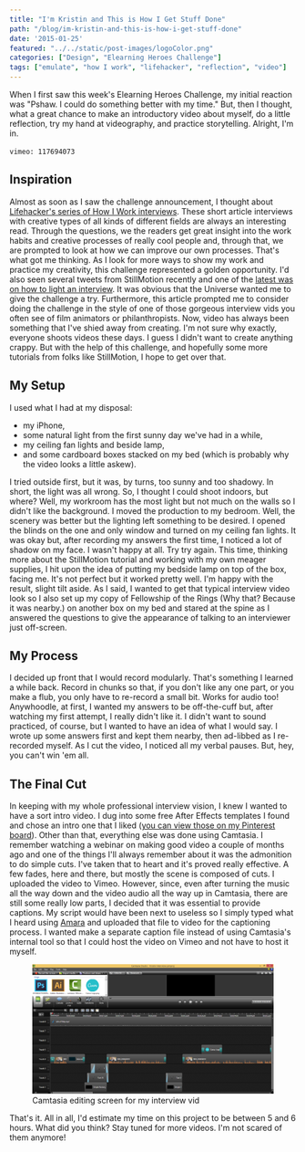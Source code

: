 ```yaml
---
title: "I'm Kristin and This is How I Get Stuff Done"
path: "/blog/im-kristin-and-this-is-how-i-get-stuff-done"
date: '2015-01-25'
featured: "../../static/post-images/logoColor.png"
categories: ["Design", "Elearning Heroes Challenge"]
tags: ["emulate", "how I work", "lifehacker", "reflection", "video"]
---
```


When I first saw this week's Elearning Heroes Challenge, my initial reaction was "Pshaw. I could do something better with my time." But, then I thought, what a great chance to make an introductory video about myself, do a little reflection, try my hand at videography, and practice storytelling. Alright, I'm in.

`vimeo: 117694073`

## Inspiration

Almost as soon as I saw the challenge announcement, I thought about [Lifehacker's series of How I Work interviews](http://lifehacker.com/tag/how-i-work "LifeHacker: How I Work"). These short article interviews with creative types of all kinds of different fields are always an interesting read. Through the questions, we the readers get great insight into the work habits and creative processes of really cool people and, through that, we are prompted to look at how we can improve our own processes. That's what got me thinking. As I look for more ways to show my work and practice my creativity, this challenge represented a golden opportunity. I'd also seen several tweets from StillMotion recently and one of the [latest was on how to light an interview](http://stillmotionblog.com/howtolightaninterview/ "How to Light an Interview"). It was obvious that the Universe wanted me to give the challenge a try. Furthermore, this article prompted me to consider doing the challenge in the style of one of those gorgeous interview vids you often see of film animators or philanthropists. Now, video has always been something that I've shied away from creating. I'm not sure why exactly, everyone shoots videos these days. I guess I didn't want to create anything crappy. But with the help of this challenge, and hopefully some more tutorials from folks like StillMotion, I hope to get over that.

## My Setup

I used what I had at my disposal:

*   my iPhone,
*   some natural light from the first sunny day we've had in a while,
*   my ceiling fan lights and beside lamp,
*   and some cardboard boxes stacked on my bed (which is probably why the video looks a little askew).

I tried outside first, but it was, by turns, too sunny and too shadowy. In short, the light was all wrong. So, I thought I could shoot indoors, but where? Well, my workroom has the most light but not much on the walls so I didn't like the background. I moved the production to my bedroom. Well, the scenery was better but the lighting left something to be desired. I opened the blinds on the one and only window and turned on my ceiling fan lights. It was okay but, after recording my answers the first time, I noticed a lot of shadow on my face. I wasn't happy at all. Try try again. This time, thinking more about the StillMotion tutorial and working with my own meager supplies, I hit upon the idea of putting my bedside lamp on top of the box, facing me. It's not perfect but it worked pretty well. I'm happy with the result, slight tilt aside. As I said, I wanted to get that typical interview video look so I also set up my copy of Fellowship of the Rings (Why that? Because it was nearby.) on another box on my bed and stared at the spine as I answered the questions to give the appearance of talking to an interviewer just off-screen.

## My Process

I decided up front that I would record modularly. That's something I learned a while back. Record in chunks so that, if you don't like any one part, or you make a flub, you only have to re-record a small bit. Works for audio too! Anywhoodle, at first, I wanted my answers to be off-the-cuff but, after watching my first attempt, I really didn't like it. I didn't want to sound practiced, of course, but I wanted to have an idea of what I would say. I wrote up some answers first and kept them nearby, then ad-libbed as I re-recorded myself. As I cut the video, I noticed all my verbal pauses. But, hey, you can't win 'em all.

## The Final Cut

In keeping with my whole professional interview vision, I knew I wanted to have a sort intro video. I dug into some free After Effects templates I found and chose an intro one that I liked ([you can view those on my Pinterest board](http://www.pinterest.com/instbydesign/free-resources/ "My Free Resources Pinterest Board")). Other than that, everything else was done using Camtasia. I remember watching a webinar on making good video a couple of months ago and one of the things I'll always remember about it was the admonition to do simple cuts. I've taken that to heart and it's proved really effective. A few fades, here and there, but mostly the scene is composed of cuts. I uploaded the video to Vimeo. However, since, even after turning the music all the way down and the video audio all the way up in Camtasia, there are still some really low parts, I decided that it was essential to provide captions. My script would have been next to useless so I simply typed what I heard using [Amara](http://amara.org/ "Amara") and uploaded that file to video for the captioning process. I wanted make a separate caption file instead of using Camtasia's internal tool so that I could host the video on Vimeo and not have to host it myself.

<figure>
  <img src="../../static/post-images/InterviewCamtasiaEditor.png" alt="Camtasia" />
  <figcaption>Camtasia editing screen for my interview vid</figcaption>
</figure>

That's it. All in all, I'd estimate my time on this project to be between 5 and 6 hours. What did you think? Stay tuned for more videos. I'm not scared of them anymore!
